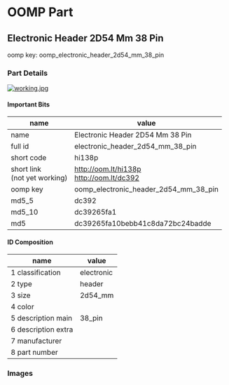 # OOMP Part  
## Electronic Header 2D54 Mm 38 Pin  
  
oomp key: oomp_electronic_header_2d54_mm_38_pin  
  
### Part Details  
  
[![working.jpg](working_600.jpg)](working.jpg)  
  
#### Important Bits  
| name | value | 
| --- | --- | 
| name | Electronic Header 2D54 Mm 38 Pin | 
| full id | electronic_header_2d54_mm_38_pin | 
| short code | hi138p | 
| short link<br>(not yet working) | http://oom.lt/hi138p<br>http://oom.lt/dc392 | 
| oomp key | oomp_electronic_header_2d54_mm_38_pin | 
| md5_5 | dc392 | 
| md5_10 | dc39265fa1 | 
| md5 | dc39265fa10bebb41c8da72bc24badde | 
#### ID Composition  
| name | value | 
| --- | --- | 
| 1 classification | electronic | 
| 2 type | header | 
| 3 size | 2d54_mm | 
| 4 color |  | 
| 5 description main | 38_pin | 
| 6 description extra |  | 
| 7 manufacturer |  | 
| 8 part number |  | 
### Images  
